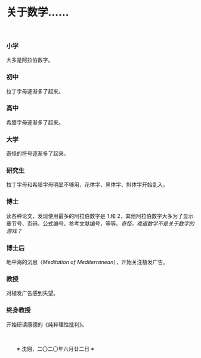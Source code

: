 # 关于数学……

&emsp;&emsp;

### 小学

大多是阿拉伯数字。

### 初中

拉丁字母逐渐多了起来。

### 高中

希腊字母逐渐多了起来。

### 大学

奇怪的符号逐渐多了起来。

### 研究生

拉丁字母和希腊字母明显不够用，花体字、黑体字、斜体字开始乱入。

### 博士

读各种论文，发现使用最多的阿拉伯数字是 1 和 2，其他阿拉伯数字大多为了显示章节号、页码、公式编号、参考文献编号，等等。*奇怪，难道数学不是关于数字的游戏？*

### 博士后

地中海的沉思（*Meditation of Mediterranean*），开始关注植发广告。

### 教授

对植发广告感到失望。

### 终身教授

开始研读康德的《纯粹理性批判》。

&emsp;&emsp;

&emsp;&emsp;※ 沈翎，二〇二〇年六月廿二日 ※